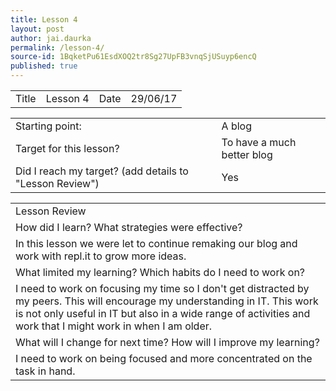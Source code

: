 ```yaml
---
title: Lesson 4
layout: post
author: jai.daurka
permalink: /lesson-4/
source-id: 1BqketPu61EsdXOQ2tr8Sg27UpFB3vnqSjUSuyp6encQ
published: true
---
```

 

<table>
  <tr>
    <td>Title</td>
    <td>Lesson 4</td>
    <td>Date</td>
    <td>29/06/17</td>
  </tr>
</table>


<table>
  <tr>
    <td>Starting point:</td>
    <td>A blog</td>
  </tr>
  <tr>
    <td>Target for this lesson?</td>
    <td>To have a much better blog</td>
  </tr>
  <tr>
    <td>Did I reach my target? 
(add details to "Lesson Review")</td>
    <td>Yes</td>
  </tr>
</table>


<table>
  <tr>
    <td>Lesson Review</td>
  </tr>
  <tr>
    <td>How did I learn? What strategies were effective? </td>
  </tr>
  <tr>
    <td>In this lesson we were let to continue remaking our blog and work with repl.it to grow more ideas.</td>
  </tr>
  <tr>
    <td>What limited my learning? Which habits do I need to work on? </td>
  </tr>
  <tr>
    <td>I need to work on focusing my time so I don't get distracted by my peers. This will encourage my understanding in IT. This work is not only useful in IT but also in a wide range of activities and work that I might work in when I am older.</td>
  </tr>
  <tr>
    <td>What will I change for next time? How will I improve my learning?</td>
  </tr>
  <tr>
    <td>I need to work on being focused and more concentrated on the task in hand. </td>
  </tr>
</table>


